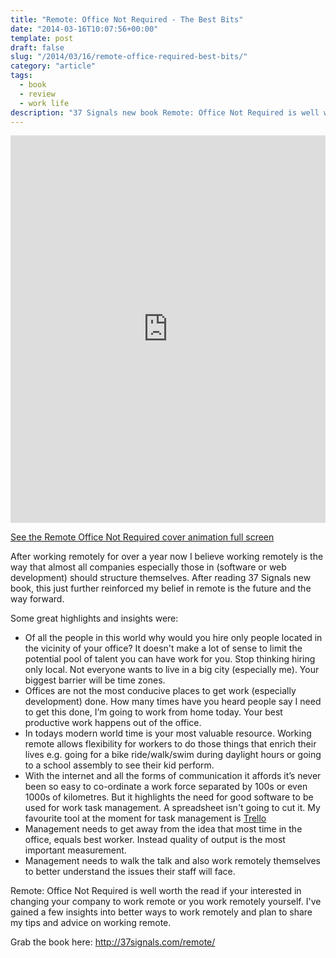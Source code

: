 ```yaml
---
title: "Remote: Office Not Required - The Best Bits"
date: "2014-03-16T10:07:56+00:00"
template: post
draft: false
slug: "/2014/03/16/remote-office-required-best-bits/"
category: "article"
tags:
  - book
  - review
  - work life
description: "37 Signals new book Remote: Office Not Required is well worth the read if your interested in changing your company to work remote or you work remotely yourself."
---
```


<iframe src="https://demos.andrewford.co.nz/remote/" width="100%" height="620" frameborder="0" scrolling="no" marginheight="0" marginwidth="0" title="Remote: Office Not Required book cover animation"></iframe>

<a href="https://demos.andrewford.co.nz/remote/" title="See the Remote Office Not Required cover animation full screen" target="_blank">See the Remote Office Not Required cover animation full screen</a>

After working remotely for over a year now I believe working remotely is the way that almost all companies especially those in (software or web development) should structure themselves. After reading 37 Signals new book, this just further reinforced my belief in remote is the future and the way forward.

Some great highlights and insights were:

<ul>
    <li>Of all the people in this world why would you hire only people located in the vicinity of your office? It doesn't make a lot of sense to limit the potential pool of talent you can have work for you. Stop thinking hiring only local. Not everyone wants to live in a big city (especially me). Your biggest barrier will be time zones.</li>
    <li>Offices are not the most conducive places to get work (especially development) done. How many times have you heard people say I need to get this done, I’m going to work from home today. Your best productive work happens out of the office.</li>
    <li>In todays modern world time is your most valuable resource. Working remote allows flexibility for workers to do those things that enrich their lives e.g. going for a bike ride/walk/swim during daylight hours or going to a school assembly to see their kid perform.</li>
    <li>With the internet and all the forms of communication it affords it’s never been so easy to co-ordinate a work force separated by 100s or even 1000s of kilometres. But it highlights the need for good software to be used for work task management. A spreadsheet isn't going to cut it. My favourite tool at the moment for task management is <a href="https://trello.com/andrewjamesford/recommend" title="Trello" target="_blank">Trello</a></li>
    <li>Management needs to get away from the idea that most time in the office, equals best worker. Instead quality of output is the most important measurement.</li>
    <li>Management needs to walk the talk and also work remotely themselves to better understand the issues their staff will face.</li>
</ul>

Remote: Office Not Required is well worth the read if your interested in changing your company to work remote or you work remotely yourself. I've gained a few insights into better ways to work remotely and plan to share my tips and advice on working remote.

Grab the book here: <a title="Remote: Office Not Required by 37 Signals" href="http://37signals.com/remote/">http://37signals.com/remote/</a>
